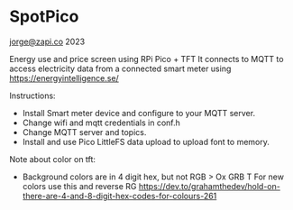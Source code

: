 # SpotPico
jorge@zapi.co 2023

Energy use and price screen using RPi Pico + TFT
It connects to MQTT to access electricity data from a connected smart meter using https://energyintelligence.se/ 

Instructions:
- Install Smart meter device and configure to your MQTT server.
- Change wifi and mqtt credentials in conf.h
- Change MQTT server and topics.
- Install and use Pico LittleFS data upload to upload font to memory.

Note about color on tft:
- Background colors are in 4 digit hex, but not RGB > Ox GRB T
For new colors use this and reverse RG https://dev.to/grahamthedev/hold-on-there-are-4-and-8-digit-hex-codes-for-colours-261
